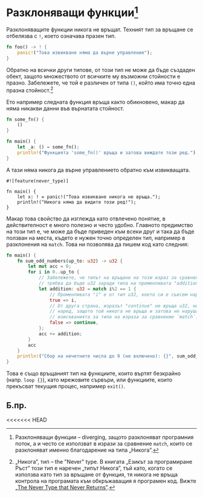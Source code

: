 # Разклоняващи функции[^diverging]

Разклоняващите функции никога не връщат. Техният тип за връщане се
отбелязва с `!`, което означава празен тип.

```rust
fn foo() -> ! {
    panic!("Това извикване няма да върне управление");
}
```
Обратно на всички други типове, от този тип не може да бъде създаден обект,
защото множеството от всичките му възможни стойности е празно. Забележете, че
той е различен от типа `()`, който има точно една празна стойност.[^never_type]

Ето например следната функция връща както обикновено, макар да няма никакви
данни във върнатата стойност.

```rust
fn some_fn() {
    ()
}

fn main() {
    let _a: () = some_fn();
    println!("Функцията 'some_fn()' връща и затова виждате този ред.");
}
```

А тази няма никога да върне управлението обратно към извикващата.

```rust,ignore
#![feature(never_type)]

fn main() {
    let x: ! = panic!("Това извикване никога не връща.");
    println!("Никога няма да видите този ред!");
}
```

Макар това свойство да изглежда като отвлечено понятие, в действителност е
много полезно и често удобно. Главното предимство на този тип е, че може да
бъде приведен към всеки друг и така да бъде ползван на места, където е нужен
точно определен тип, например в разклонения на `match`. Това ни позволява да
пишем код като следния:

```rust
fn main() {
    fn sum_odd_numbers(up_to: u32) -> u32 {
        let mut acc = 0;
        for i in 0..up_to {
            // Забележете, че типът на връщане на този израз за сравнение
            // трябва да бъде u32 заради типа на променливата "addition".
            let addition: u32 = match i%2 == 1 {
                // Променливата "i" е от тип u32, което си е съвсем наред.
                true => i,
                // От друга страна, изразът "continue" не връща u32, но отново е
                // наред, защото той никога не връща и затова не нарушава
                // изискванията за типа на израза за сравнение `match`.
                false => continue,
            };
            acc += addition;
        }
        acc
    }
    println!("Сбор на нечетните числа до 9 (не включено): {}", sum_odd_numbers(9));
}
```
Това е също връщаният тип на функциите, които въртят безкрайно (напр. `loop {}`),
като мрежовите сървъри, или функциите, които прекъсват текущия процес, например
`exit()`.

## Б.пр.

[^diverging]: Разклоняващи функции – diverging, защото разклоняват програмния поток, а и
често се използват в изрази за сравнение `match`, които се разклоняват именно
благодарение на типа „Никога”.

<<<<<<< HEAD
[^never_type]: „Никога”, тип – the "Never" type. В книгата „Езикът за
  програмиране Ръст” този тип е наречен „типът Никога”, тъй като, когато се
  използва като тип за връщане от функция, тя никога не връща контрола на
  програмата към обкръжаващия я програмен код.  Вижте [„The Never Type that
  Never Returns”][never_type].

[never_type]: https://doc.rust-lang.org/stable/book/ch19-04-advanced-types.html?highlight=Never#the-never-type-that-never-returns



